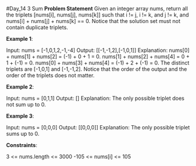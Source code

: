 #Day_14 3 Sum
**Problem Statement**
Given an integer array nums, return all the triplets [nums[i], nums[j], nums[k]] such that i != j, i != k, and j != k, and nums[i] + nums[j] + nums[k] == 0.
Notice that the solution set must not contain duplicate triplets.


**Example 1**:

Input: nums = [-1,0,1,2,-1,-4]
Output: [[-1,-1,2],[-1,0,1]]
Explanation: 
nums[0] + nums[1] + nums[2] = (-1) + 0 + 1 = 0.
nums[1] + nums[2] + nums[4] = 0 + 1 + (-1) = 0.
nums[0] + nums[3] + nums[4] = (-1) + 2 + (-1) = 0.
The distinct triplets are [-1,0,1] and [-1,-1,2].
Notice that the order of the output and the order of the triplets does not matter.

**Example 2**:

Input: nums = [0,1,1]
Output: []
Explanation: The only possible triplet does not sum up to 0.

**Example 3**:

Input: nums = [0,0,0]
Output: [[0,0,0]]
Explanation: The only possible triplet sums up to 0.
 

**Constraints**:

3 <= nums.length <= 3000
-105 <= nums[i] <= 105